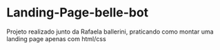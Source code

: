 # Landing-Page-belle-bot
 Projeto realizado junto da Rafaela ballerini, praticando como montar uma landing page apenas com html/css

